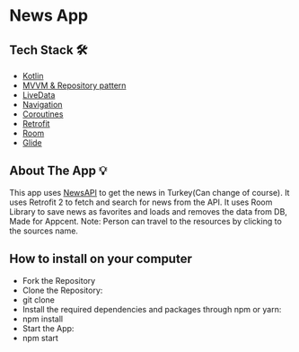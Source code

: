 # News App

## Tech Stack :hammer_and_wrench:
- [Kotlin](https://kotlinlang.org/)
- [MVVM & Repository pattern](https://developer.android.com/jetpack/docs/guide#overview)
- [LiveData](https://developer.android.com/topic/libraries/architecture/livedata)
- [Navigation](https://developer.android.com/guide/navigation)
- [Coroutines](https://kotlinlang.org/docs/coroutines-guide.html) 
- [Retrofit](https://square.github.io/retrofit/)
- [Room](https://developer.android.com/training/data-storage/room) 
- [Glide](https://github.com/bumptech/glide)

## About The App :bulb:
This app uses [NewsAPI](https://newsapi.org/) to get the news in Turkey(Can change of course). It uses Retrofit 2 to fetch and search for news from the API.
It uses Room Library to save news as favorites and loads and removes the data from DB, 
Made for Appcent.
Note: Person can travel to the resources by clicking to the sources name.

## How to install on your computer
- Fork the Repository
- Clone the Repository:
- git clone <url>
- Install the required dependencies and packages through npm or yarn:
- npm install
- Start the App:
- npm start
